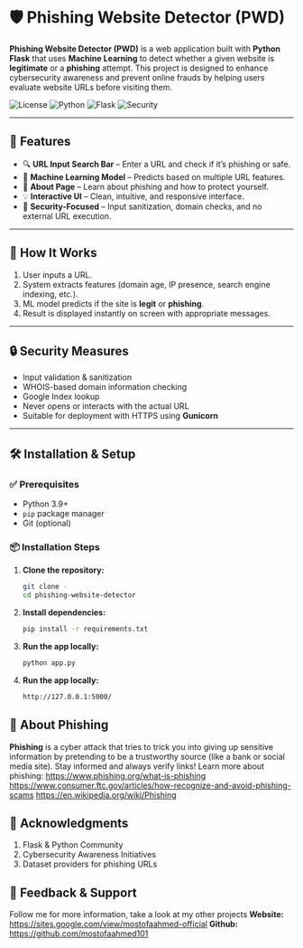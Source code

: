 # 🛡️ Phishing Website Detector (PWD)

**Phishing Website Detector (PWD)** is a web application built with **Python Flask** that uses **Machine Learning** to detect whether a given website is **legitimate** or a **phishing** attempt. This project is designed to enhance cybersecurity awareness and prevent online frauds by helping users evaluate website URLs before visiting them.

![License](https://img.shields.io/badge/license-MIT-green)
![Python](https://img.shields.io/badge/python-3.9%2B-blue)
![Flask](https://img.shields.io/badge/framework-Flask-orange)
![Security](https://img.shields.io/badge/security-focused-critical)

---

## 📌 Features

- 🔍 **URL Input Search Bar** – Enter a URL and check if it’s phishing or safe.
- 🤖 **Machine Learning Model** – Predicts based on multiple URL features.
- 📘 **About Page** – Learn about phishing and how to protect yourself.
- 💡 **Interactive UI** – Clean, intuitive, and responsive interface.
- 🧰 **Security-Focused** – Input sanitization, domain checks, and no external URL execution.

---

## 🧠 How It Works

1. User inputs a URL.
2. System extracts features (domain age, IP presence, search engine indexing, etc.).
3. ML model predicts if the site is **legit** or **phishing**.
4. Result is displayed instantly on screen with appropriate messages.

---

## 🔒 Security Measures

- Input validation & sanitization
- WHOIS-based domain information checking
- Google Index lookup
- Never opens or interacts with the actual URL
- Suitable for deployment with HTTPS using **Gunicorn**

---

## 🛠 Installation & Setup

### ✅ Prerequisites

- Python 3.9+
- `pip` package manager
- Git (optional)

### 📦 Installation Steps

1. **Clone the repository:**

   ```bash
   git clone -
   cd phishing-website-detector
   ```
2. **Install dependencies:**

    ```bash
    pip install -r requirements.txt
    ```
3. **Run the app locally:**

    ```bash
    python app.py
    ```
4. **Run the app locally:**

    ```bash
    http://127.0.0.1:5000/
    ```


## 📖 About Phishing
**Phishing** is a cyber attack that tries to trick you into giving up sensitive information by pretending to be a trustworthy source (like a bank or social media site). Stay informed and always verify links!
Learn more about phishing:
    https://www.phishing.org/what-is-phishing
    https://www.consumer.ftc.gov/articles/how-recognize-and-avoid-phishing-scams
    https://en.wikipedia.org/wiki/Phishing


## 🎉 Acknowledgments
1. Flask & Python Community
2. Cybersecurity Awareness Initiatives
3. Dataset providers for phishing URLs


## 💬 Feedback & Support
Follow me for more information, take a look at my other projects
**Website:** https://sites.google.com/view/mostofaahmed-official
**Github:** https://github.com/mostofaahmed101
